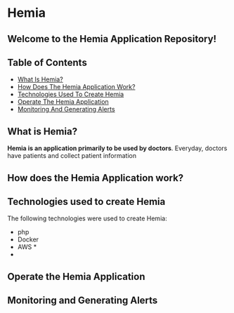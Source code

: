 # Hemia

## Welcome to the Hemia Application Repository!

## Table of Contents
* [What Is Hemia?](#What-Is-Hemia?)
* [How Does The Hemia Application Work?](#How-Does-The-Hemia-Application-Work?) 
* [Technologies Used To Create Hemia](#Technolgies-Used-To-Create-Hemia)
* [Operate The Hemia Application](#Operate-The-Hemia-Application)
* [Monitoring And Generating Alerts](#Monitoring-And-Generating-Alerts)

## What is Hemia?
**Hemia is an application primarily to be used by doctors**. Everyday, doctors have patients and collect patient information 

## How does the Hemia Application work?


## Technologies used to create Hemia
The following technologies were used to create Hemia: <br>
* php
* Docker
* AWS
  *
*

## Operate the Hemia Application


## Monitoring and Generating Alerts

